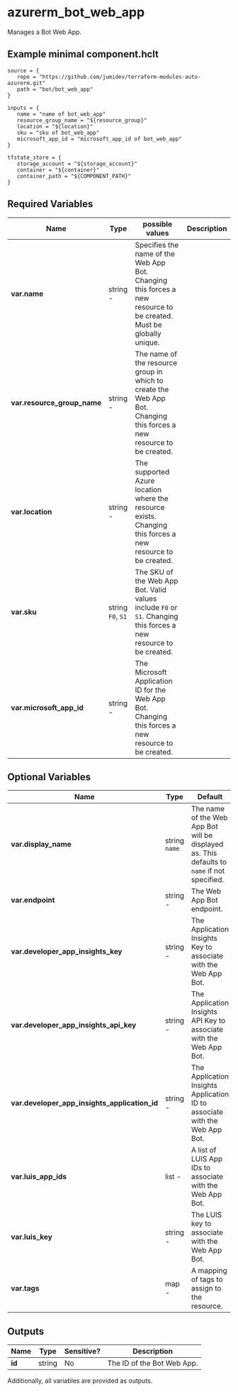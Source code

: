 # azurerm_bot_web_app

Manages a Bot Web App.

## Example minimal component.hclt

```hcl
source = {
   repo = "https://github.com/jumidev/terraform-modules-auto-azurerm.git" 
   path = "bot/bot_web_app" 
}

inputs = {
   name = "name of bot_web_app" 
   resource_group_name = "${resource_group}" 
   location = "${location}" 
   sku = "sku of bot_web_app" 
   microsoft_app_id = "microsoft_app_id of bot_web_app" 
}

tfstate_store = {
   storage_account = "${storage_account}" 
   container = "${container}" 
   container_path = "${COMPONENT_PATH}" 
}

```

## Required Variables

| Name | Type |  possible values |  Description |
| ---- | --------- |  ----------- | ----------- |
| **var.name** | string  -  |  Specifies the name of the Web App Bot. Changing this forces a new resource to be created. Must be globally unique. | 
| **var.resource_group_name** | string  -  |  The name of the resource group in which to create the Web App Bot. Changing this forces a new resource to be created. | 
| **var.location** | string  -  |  The supported Azure location where the resource exists. Changing this forces a new resource to be created. | 
| **var.sku** | string  `F0`, `S1`  |  The SKU of the Web App Bot. Valid values include `F0` or `S1`. Changing this forces a new resource to be created. | 
| **var.microsoft_app_id** | string  -  |  The Microsoft Application ID for the Web App Bot. Changing this forces a new resource to be created. | 

## Optional Variables

| Name | Type |  Default  |  Description |
| ---- | --------- |  ----------- | ----------- |
| **var.display_name** | string  `name`  |  The name of the Web App Bot will be displayed as. This defaults to `name` if not specified. | 
| **var.endpoint** | string  -  |  The Web App Bot endpoint. | 
| **var.developer_app_insights_key** | string  -  |  The Application Insights Key to associate with the Web App Bot. | 
| **var.developer_app_insights_api_key** | string  -  |  The Application Insights API Key to associate with the Web App Bot. | 
| **var.developer_app_insights_application_id** | string  -  |  The Application Insights Application ID to associate with the Web App Bot. | 
| **var.luis_app_ids** | list  -  |  A list of LUIS App IDs to associate with the Web App Bot. | 
| **var.luis_key** | string  -  |  The LUIS key to associate with the Web App Bot. | 
| **var.tags** | map  -  |  A mapping of tags to assign to the resource. | 



## Outputs

| Name | Type | Sensitive? | Description |
| ---- | ---- | --------- | --------- |
| **id** | string | No  | The ID of the Bot Web App. | 

Additionally, all variables are provided as outputs.
